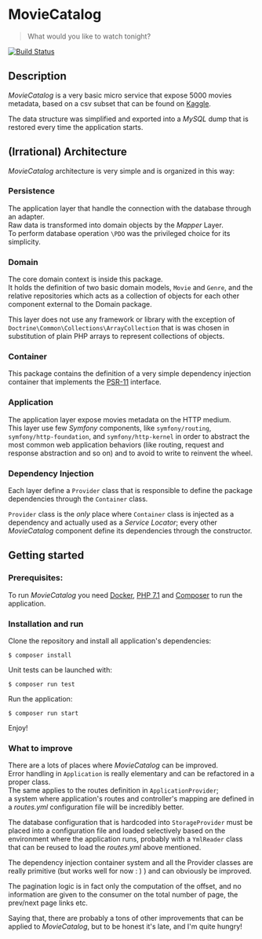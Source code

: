 # MovieCatalog
> What would you like to watch tonight? 

[![Build Status](https://travis-ci.org/gabrieledarrigo/movie-catalog.svg?branch=master)](https://travis-ci.org/gabrieledarrigo/movie-catalog)

## Description

_MovieCatalog_ is a very basic micro service that expose 5000 movies metadata, based on a csv subset that can be found on
[Kaggle](https://www.kaggle.com/tmdb/tmdb-movie-metadata).  

The data structure was simplified and exported into a _MySQL_ dump that is restored every time the application starts.

## (Irrational) Architecture

_MovieCatalog_ architecture is very simple and is organized in this way:

### Persistence

The application layer that handle the connection with the database through an adapter.  
Raw data is transformed into domain objects by the _Mapper_ Layer.  
To perform database operation `\PDO` was the privileged choice for its simplicity.

### Domain

The core domain context is inside this package.  
It holds the definition of two basic domain models, `Movie` and `Genre`, and the relative repositories which acts as a collection 
of objects for each other component external to the Domain package.  

This layer does not use any framework or library with the exception of `Doctrine\Common\Collections\ArrayCollection` that is
was chosen in substitution of plain PHP arrays to represent collections of objects.


### Container

This package contains the definition of a very simple dependency injection container that implements the 
[PSR-11](https://github.com/php-fig/fig-standards/blob/master/accepted/PSR-11-container.md) interface.

### Application

The application layer expose movies metadata on the HTTP medium.  
This layer use few _Symfony_ components, like `symfony/routing`, `symfony/http-foundation`, and `symfony/http-kernel` in order
to abstract the most common web application behaviors (like routing, request and response abstraction and so on) and to avoid to write to reinvent the wheel.

### Dependency Injection

Each layer define a `Provider` class that is responsible to define the package dependencies through the `Container` class.  

`Provider` class is the *only* place where `Container` class is injected as a dependency and actually used as a _Service Locator_; every other _MovieCatalog_ component define
its dependencies through the constructor.

## Getting started

### Prerequisites:

To run _MovieCatalog_ you need [Docker](https://www.docker.com/community-edition), [PHP 7.1](http://php.net/downloads.php) 
and [Composer](https://getcomposer.org/doc/00-intro.md) to run the application.

### Installation and run

Clone the repository and install all application's dependencies:

    $ composer install

Unit tests can be launched with:

	$ composer run test

Run the application:

	$ composer run start
	
Enjoy!


### What to improve

There are a lots of places where _MovieCatalog_ can be improved.  
Error handling in `Application` is really elementary and can be refactored in a proper class.  
The same applies to the routes definition in `ApplicationProvider`;  
a system where application's routes and controller's mapping are defined in a _routes.yml_ configuration file will be incredibly better.

The database configuration that is hardcoded into `StorageProvider` must be placed into a configuration file and loaded
selectively based on the environment where the application runs, probably with a `YmlReader` class that can be reused to load
the _routes.yml_ above mentioned.  

The dependency injection container system and all the Provider classes are really primitive (but works well for now : ) ) 
and can obviously be improved.

The pagination logic is in fact only the computation of the offset, and no information are given to the consumer on the total number of
page, the prev/next page links etc.

Saying that, there are probably a tons of other improvements that can be applied to _MovieCatalog_, but to be honest it's late,
and I'm quite hungry!

